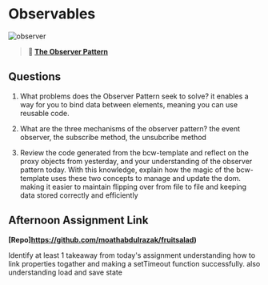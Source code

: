 # Observables

![observer](https://bcw.blob.core.windows.net/public/img/journals/8014045611652045)

> **📖 [The Observer Pattern](https://codeworksacademy.com/fs-student-guide/resources/wk3/04-Observer-Pattern)**

## Questions

1. What problems does the Observer Pattern seek to solve?
it enables a way for you to bind data between elements, meaning you can use reusable code.

2. What are the three mechanisms of the observer pattern?
the event observer, the subscribe method, the unsubcribe method

3. Review the code generated from the bcw-template and reflect on the proxy objects from yesterday, and your understanding of the observer pattern today. With this knowledge, explain how the magic of the bcw-template uses these two concepts to manage and update the dom.
making it easier to maintain flipping over from file to file and keeping data stored correctly and efficiently

## Afternoon Assignment Link

**[Repo]https://github.com/moathabdulrazak/fruitsalad)**

Identify at least 1 takeaway from today's assignment
understanding how to link properties togather and making a setTimeout function successfully. also understanding load and save state